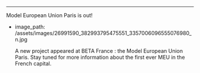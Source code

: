 ---
Model European Union Paris is out!

  
 - image_path: /assets/images/26991590_382993795475551_3357006096555076980_n.jpg
    
    
    A new project appeared at BETA France : the Model European Union Paris. Stay tuned for more information about the first ever MEU in the French capital. 
   
